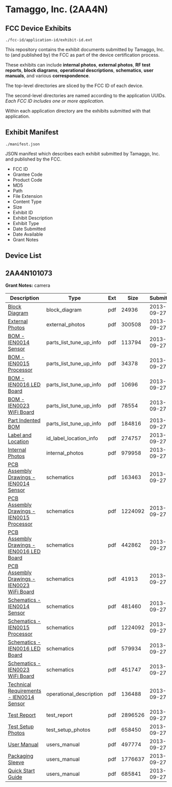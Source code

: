 # Tamaggo, Inc. (2AA4N)
## FCC Device Exhibits

```
./fcc-id/application-id/exhibit-id.ext
```

This repository contains the exhibit documents submitted by Tamaggo, Inc. to (and published by) the FCC as part of the device certification process.

These exhibits can include **internal photos**, **external photos**, **RF test reports**, **block diagrams**, **operational descriptions**, **schematics**, **user manuals**, and various **correspondence**.

The top-level directories are sliced by the FCC ID of each device.

The second-level directories are named according to the application UUIDs. *Each FCC ID includes one or more application.*

Within each application directory are the exhibits submitted with that application. 

## Exhibit Manifest

```
./manifest.json
```

JSON manifest which describes each exhibit submitted by Tamaggo, Inc. and published by the FCC.

- FCC ID
- Grantee Code
- Product Code
- MD5
- Path
- File Extension
- Content Type
- Size
- Exhibit ID
- Exhibit Description
- Exhibit Type
- Date Submitted
- Date Available
- Grant Notes

## Device List
## 2AA4N101073
**Grant Notes:** camera

| Description | Type | Ext | Size | Submitted | Available |
| ----------- | ---- | --- | ---- | --------- | --------- |
| [Block Diagram](2AA4N101073/8d4106bd93fee9db32114e94fe6a248b/2083989.pdf) | block_diagram | pdf | 24936 | 2013-09-27 | 2013-09-27 |
| [External Photos](2AA4N101073/8d4106bd93fee9db32114e94fe6a248b/2083996.pdf) | external_photos | pdf | 300508 | 2013-09-27 | 2013-09-27 |
| [BOM - IEN0014 Sensor](2AA4N101073/8d4106bd93fee9db32114e94fe6a248b/2083990.pdf) | parts_list_tune_up_info | pdf | 113794 | 2013-09-27 | 2013-09-27 |
| [BOM - IEN0015 Processor](2AA4N101073/8d4106bd93fee9db32114e94fe6a248b/2083991.pdf) | parts_list_tune_up_info | pdf | 34378 | 2013-09-27 | 2013-09-27 |
| [BOM - IEN0016 LED Board](2AA4N101073/8d4106bd93fee9db32114e94fe6a248b/2083992.pdf) | parts_list_tune_up_info | pdf | 10696 | 2013-09-27 | 2013-09-27 |
| [BOM - IEN0023 WiFi Board](2AA4N101073/8d4106bd93fee9db32114e94fe6a248b/2083993.pdf) | parts_list_tune_up_info | pdf | 78554 | 2013-09-27 | 2013-09-27 |
| [Part Indented BOM](2AA4N101073/8d4106bd93fee9db32114e94fe6a248b/2084000.pdf) | parts_list_tune_up_info | pdf | 184816 | 2013-09-27 | 2013-09-27 |
| [Label and Location](2AA4N101073/8d4106bd93fee9db32114e94fe6a248b/2083998.pdf) | id_label_location_info | pdf | 274757 | 2013-09-27 | 2013-09-27 |
| [Internal Photos](2AA4N101073/8d4106bd93fee9db32114e94fe6a248b/2083997.pdf) | internal_photos | pdf | 979958 | 2013-09-27 | 2013-09-27 |
| [PCB Assembly Drawings - IEN0014 Sensor](2AA4N101073/8d4106bd93fee9db32114e94fe6a248b/2084001.pdf) | schematics | pdf | 163463 | 2013-09-27 | 2013-09-27 |
| [PCB Assembly Drawings - IEN0015 Processor](2AA4N101073/8d4106bd93fee9db32114e94fe6a248b/2084002.pdf) | schematics | pdf | 1224092 | 2013-09-27 | 2013-09-27 |
| [PCB Assembly Drawings - IEN0016 LED Board](2AA4N101073/8d4106bd93fee9db32114e94fe6a248b/2084003.pdf) | schematics | pdf | 442862 | 2013-09-27 | 2013-09-27 |
| [PCB Assembly Drawings - IEN0023 WiFi Board](2AA4N101073/8d4106bd93fee9db32114e94fe6a248b/2084004.pdf) | schematics | pdf | 41913 | 2013-09-27 | 2013-09-27 |
| [Schematics - IEN0014 Sensor](2AA4N101073/8d4106bd93fee9db32114e94fe6a248b/2084006.pdf) | schematics | pdf | 481460 | 2013-09-27 | 2013-09-27 |
| [Schematics - IEN0015 Processor](2AA4N101073/8d4106bd93fee9db32114e94fe6a248b/2084002.pdf) | schematics | pdf | 1224092 | 2013-09-27 | 2013-09-27 |
| [Schematics - IEN0016 LED Board](2AA4N101073/8d4106bd93fee9db32114e94fe6a248b/2084008.pdf) | schematics | pdf | 579934 | 2013-09-27 | 2013-09-27 |
| [Schematics - IEN0023 WiFi Board](2AA4N101073/8d4106bd93fee9db32114e94fe6a248b/2084009.pdf) | schematics | pdf | 451747 | 2013-09-27 | 2013-09-27 |
| [Technical Requirements - IEN0014 Sensor](2AA4N101073/8d4106bd93fee9db32114e94fe6a248b/2084010.pdf) | operational_description | pdf | 136488 | 2013-09-27 | 2013-09-27 |
| [Test Report](2AA4N101073/8d4106bd93fee9db32114e94fe6a248b/2083994.pdf) | test_report | pdf | 2896526 | 2013-09-27 | 2013-09-27 |
| [Test Setup Photos](2AA4N101073/8d4106bd93fee9db32114e94fe6a248b/2084011.pdf) | test_setup_photos | pdf | 658450 | 2013-09-27 | 2013-09-27 |
| [User Manual](2AA4N101073/8d4106bd93fee9db32114e94fe6a248b/2083995.pdf) | users_manual | pdf | 497774 | 2013-09-27 | 2013-09-27 |
| [Packaging Sleeve](2AA4N101073/8d4106bd93fee9db32114e94fe6a248b/2083999.pdf) | users_manual | pdf | 1776637 | 2013-09-27 | 2013-09-27 |
| [Quick Start Guide](2AA4N101073/8d4106bd93fee9db32114e94fe6a248b/2084005.pdf) | users_manual | pdf | 685841 | 2013-09-27 | 2013-09-27 |
